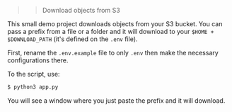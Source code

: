 >> Download objects from S3

This small demo project downloads objects from your S3 bucket. You can pass a prefix from a file or a folder and it will download to your `$HOME + $DOWNLOAD_PATH` (it's defined on the `.env` file).

First, rename the `.env.example` file to only `.env` then make the necessary configurations there.

To the script, use:
```python
$ python3 app.py
```

You will see a window where you just paste the prefix and it will download.